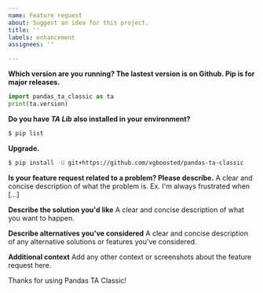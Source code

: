 ```yaml
---
name: Feature request
about: Suggest an idea for this project.
title: ''
labels: enhancement
assignees: ''

---
```

**Which version are you running? The lastest version is on Github. Pip is for major releases.**
```python
import pandas_ta_classic as ta
print(ta.version)
```

**Do you have _TA Lib_ also installed in your environment?**
```sh
$ pip list
```

**Upgrade.**
```sh
$ pip install -U git+https://github.com/xgboosted/pandas-ta-classic
```

**Is your feature request related to a problem? Please describe.**
A clear and concise description of what the problem is. Ex. I'm always frustrated when [...]

**Describe the solution you'd like**
A clear and concise description of what you want to happen.

**Describe alternatives you've considered**
A clear and concise description of any alternative solutions or features you've considered.

**Additional context**
Add any other context or screenshots about the feature request here.

Thanks for using Pandas TA Classic!
